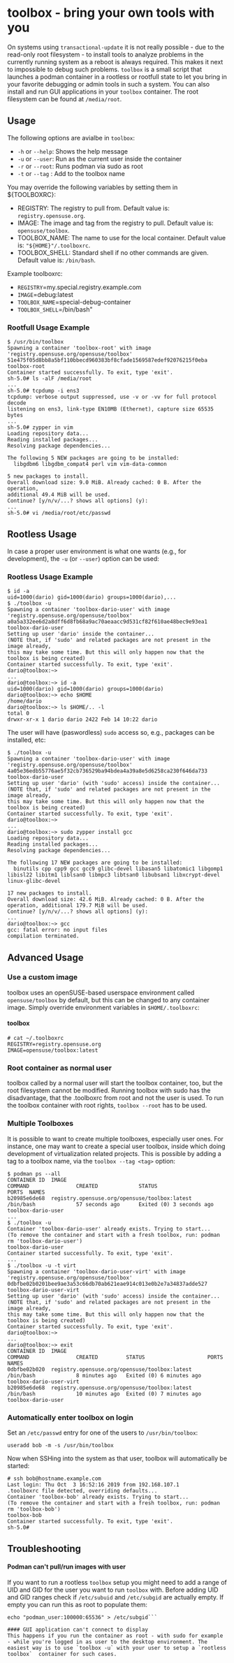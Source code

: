 # toolbox - bring your own tools with you

On systems using `transactional-update` it is not really possible - due to the read-only root filesystem - to install tools to analyze problems in the currently running system as a reboot is always required. This makes it next to impossible to debug such problems.
`toolbox` is a small script that launches a podman container in a rootless or rootfull state to let you bring in your favorite debugging or admin tools in such a system. You can also install and run GUI applications in your `toolbox` container. The root filesystem can be found at `/media/root`.

## Usage     
     
The following options are avialbe in `toolbox`:
* `-h` or `--help`: Shows the help message
* `-u` or `--user`: Run as the current user inside the container
* `-r` or `--root`: Runs podman via sudo as root
* `-t` or `--tag` <tag>: Add <tag> to the toolbox name
    
You may override the following variables by setting them in ${TOOLBOXRC}:
* REGISTRY: The registry to pull from. Default value is: `registry.opensuse.org`.
* IMAGE: The image and tag from the registry to pull. Default value is: `opensuse/toolbox`.
* TOOLBOX_NAME: The name to use for the local container. Default value is: `"${HOME}"/.toolboxrc`.
* TOOLBOX_SHELL: Standard shell if no other commands are given. Default value is: `/bin/bash`.

Example toolboxrc:
* `REGISTRY`=my.special.registry.example.com
* `IMAGE`=debug:latest
* `TOOLBOX_NAME`=special-debug-container
* `TOOLBOX_SHELL`=/bin/bash"

### Rootfull Usage Example

```
$ /usr/bin/toolbox
Spawning a container 'toolbox-root' with image 'registry.opensuse.org/opensuse/toolbox'
51e475f05d8bb8a5bf110bbecd960383bf8cfade1569587edef92076215f0eba
toolbox-root
Container started successfully. To exit, type 'exit'.
sh-5.0# ls -alF /media/root
...
sh-5.0# tcpdump -i ens3
tcpdump: verbose output suppressed, use -v or -vv for full protocol decode
listening on ens3, link-type EN10MB (Ethernet), capture size 65535 bytes
...
sh-5.0# zypper in vim
Loading repository data...
Reading installed packages...
Resolving package dependencies...

The following 5 NEW packages are going to be installed:
  libgdbm6 libgdbm_compat4 perl vim vim-data-common

5 new packages to install.
Overall download size: 9.0 MiB. Already cached: 0 B. After the operation,
additional 49.4 MiB will be used.
Continue? [y/n/v/...? shows all options] (y):
...
sh-5.0# vi /media/root/etc/passwd
```

## Rootless Usage 

In case a proper user environment is what one wants (e.g., for development), the `-u` (or `--user`) option can be used:

### Rootless Usage Example

```
$ id -a
uid=1000(dario) gid=1000(dario) groups=1000(dario),...
$ ./toolbox -u
Spawning a container 'toolbox-dario-user' with image 'registry.opensuse.org/opensuse/toolbox'
a0a5a332ee6d2a8dff6d8fb68a9ac70aeaacc9d531cf82f610ae48bec9e93ea1
toolbox-dario-user
Setting up user 'dario' inside the container...
(NOTE that, if 'sudo' and related packages are not present in the image already,
this may take some time. But this will only happen now that the toolbox is being created)
Container started successfully. To exit, type 'exit'.
dario@toolbox:~>
...
dario@toolbox:~> id -a
uid=1000(dario) gid=1000(dario) groups=1000(dario)
dario@toolbox:~> echo $HOME
/home/dario
dario@toolbox:~> ls $HOME/.. -l
total 0
drwxr-xr-x 1 dario dario 2422 Feb 14 10:22 dario
```

The user will have (paswordless) `sudo` access so, e.g., packages can be installed, etc:

```
$ ./toolbox -u
Spawning a container 'toolbox-dario-user' with image 'registry.opensuse.org/opensuse/toolbox'
4a05e36edb55776ae5f32cb736529ba94bdea4a39a8e5d6258ca230f646da733
toolbox-dario-user
Setting up user 'dario' (with 'sudo' access) inside the container...
(NOTE that, if 'sudo' and related packages are not present in the image already,
this may take some time. But this will only happen now that the toolbox is being created)
Container started successfully. To exit, type 'exit'.
dario@toolbox:~>
...
dario@toolbox:~> sudo zypper install gcc
Loading repository data...
Reading installed packages...
Resolving package dependencies...

The following 17 NEW packages are going to be installed:
  binutils cpp cpp9 gcc gcc9 glibc-devel libasan5 libatomic1 libgomp1 libisl22 libitm1 liblsan0 libmpc3 libtsan0 libubsan1 libxcrypt-devel linux-glibc-devel

17 new packages to install.
Overall download size: 42.6 MiB. Already cached: 0 B. After the operation, additional 179.7 MiB will be used.
Continue? [y/n/v/...? shows all options] (y):
...
dario@toolbox:~> gcc
gcc: fatal error: no input files
compilation terminated.
```

## Advanced Usage

### Use a custom image

toolbox uses an openSUSE-based userspace environment called `opensuse/toolbox` by default, but this can be changed to any container image. Simply override environment variables in `$HOME/.toolboxrc`:

#### toolbox

```
# cat ~/.toolboxrc
REGISTRY=registry.opensuse.org
IMAGE=opensuse/toolbox:latest
```

### Root container as normal user

toolbox called by a normal user will start the toolbox container, too, but the root filesystem cannot be modified. Running toolbox with sudo has the disadvantage, that the .toolboxrc from root and not the user is used. To run the toolbox container with root rights, `toolbox --root` has to be used.

### Multiple Toolboxes

It is possible to want to create multiple toolboxes, especially user ones. For instance, one may want to create a special user toolbox, inside which doing development of virtualization related projects. This is possible by adding a tag to a toolbox name, via the `toolbox --tag <tag>` option:

```
$ podman ps --all
CONTAINER ID  IMAGE                                                             COMMAND               CREATED             STATUS                         PORTS  NAMES
b20985e6de68  registry.opensuse.org/opensuse/toolbox:latest                     /bin/bash             57 seconds ago      Exited (0) 3 seconds ago              toolbox-dario-user
...
$ ./toolbox -u
Container 'toolbox-dario-user' already exists. Trying to start...
(To remove the container and start with a fresh toolbox, run: podman rm 'toolbox-dario-user')
toolbox-dario-user
Container started successfully. To exit, type 'exit'.
...
$ ./toolbox -u -t virt
Spawning a container 'toolbox-dario-user-virt' with image 'registry.opensuse.org/opensuse/toolbox'
0dbfbe02b0201bee9ae3a53c66db70ab621eae914c013e0b2e7a34837adde527
toolbox-dario-user-virt
Setting up user 'dario' (with 'sudo' access) inside the container...
(NOTE that, if 'sudo' and related packages are not present in the image already,
this may take some time. But this will only happen now that the toolbox is being created)
Container started successfully. To exit, type 'exit'.
dario@toolbox:~>
...
dario@toolbox:~> exit
CONTAINER ID  IMAGE                                                             COMMAND               CREATED         STATUS                    PORTS  NAMES
0dbfbe02b020  registry.opensuse.org/opensuse/toolbox:latest                     /bin/bash             8 minutes ago   Exited (0) 6 minutes ago         toolbox-dario-user-virt
b20985e6de68  registry.opensuse.org/opensuse/toolbox:latest                     /bin/bash             10 minutes ago  Exited (0) 7 minutes ago         toolbox-dario-user
```

### Automatically enter toolbox on login

Set an `/etc/passwd` entry for one of the users to `/usr/bin/toolbox`:

```
useradd bob -m -s /usr/bin/toolbox
```

Now when SSHing into the system as that user, toolbox will automatically be started:

```
# ssh bob@hostname.example.com
Last login: Thu Oct  3 16:52:16 2019 from 192.168.107.1
.toolboxrc file detected, overriding defaults...
Container 'toolbox-bob' already exists. Trying to start...
(To remove the container and start with a fresh toolbox, run: podman rm 'toolbox-bob')
toolbox-bob
Container started successfully. To exit, type 'exit'.
sh-5.0#
```

## Troubleshooting

#### Podman can't pull/run images with user
If you want to run a rootless `toolbox` setup you might need to add a range of UID and GID for the user you want to run `toolbox` with. Before adding UID and GID ranges check if `/etc/subuid` and `/etc/subgid` are actually empty. If empty you can run this as root to populate them:      
```echo "podman_user:100000:65536" > /etc/subuid
echo "podman_user:100000:65536" > /etc/subgid```     
     
#### GUI application can't connect to display 
This happens if you run the container as root - with sudo for example - while you're logged in as user to the desktop environment. The easiest way is to use `toolbox -u` with your user to setup a `rootless toolbox`  container for such cases. 